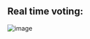 ## Real time voting:

![image](https://github.com/user-attachments/assets/eb7ffa6b-7297-4d56-8f34-ef093cd043d9)
